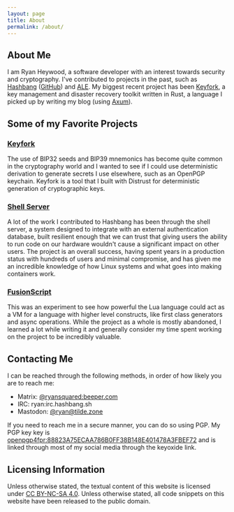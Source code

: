 ```yaml
---
layout: page
title: About
permalink: /about/
---
```


## About Me

I am Ryan Heywood, a software developer with an interest towards security and
cryptography. I've contributed to projects in the past, such as
[Hashbang][hashbang] ([GitHub][hashbang-github]) and [ALE]. My biggest recent
project has been [Keyfork], a key management and disaster recovery toolkit
written in Rust, a language I picked up by writing my blog (using [Axum]).

## Some of my Favorite Projects

### [Keyfork]

The use of BIP32 seeds and BIP39 mnemonics has become quite common in the
cryptography world and I wanted to see if I could use deterministic derivation
to generate secrets I use elsewhere, such as an OpenPGP keychain. Keyfork is a
tool that I built with Distrust for deterministic generation of cryptographic
keys.

### [Shell Server]

A lot of the work I contributed to Hashbang has been through the shell server,
a system designed to integrate with an external authentication database, built
resilient enough that we can trust that giving users the ability to run code on
our hardware wouldn't cause a significant impact on other users. The project is
an overall success, having spent years in a production status with hundreds of
users and minimal compromise, and has given me an incredible knowledge of how
Linux systems and what goes into making containers work.

### [FusionScript]

This was an experiment to see how powerful the Lua language could act as a VM
for a language with higher level constructs, like first class generators and
async operations. While the project as a whole is mostly abandoned, I learned a
lot while writing it and generally consider my time spent working on the
project to be incredibly valuable.

## Contacting Me

I can be reached through the following methods, in order of how likely you are
to reach me:

* Matrix: [@ryansquared:beeper.com](matrix://u/ryansquared:beeper.com)
* IRC: ryan:irc.hashbang.sh
* Mastodon: [@ryan@tilde.zone](https://tilde.zone/@ryan)

If you need to reach me in a secure manner, you can do so using PGP. My PGP key
key is [openpgp4fpr:88823A75ECAA786B0FF38B148E401478A3FBEF72][keyoxide] and is
linked through most of my social media through the keyoxide link.

## Licensing Information

Unless otherwise stated, the textual content of this website is licensed under
[CC BY-NC-SA 4.0][by-nc-sa-4.0]. Unless otherwise stated, all code snippets on
this website have been released to the public domain.

[keyoxide]: https://keyoxide.org/hkp/88823A75ECAA786B0FF38B148E401478A3FBEF72
[hashbang]: https://hashbang.sh
[hashbang-github]: https://github.com/hashbang
[ALE]: https://github.com/dense-analysis/ale
[Axum]: https://github.com/tokio-rs/axum
[Keyfork]: https://git.distrust.co/public/keyfork
[Shell Server]: https://github.com/hashbang/shell-server
[FusionScript]: https://github.com/RyanSquared/FusionScript
[by-nc-sa-4.0]: http://creativecommons.org/licenses/by-nc-sa/4.0/?ref=chooser-v1
